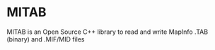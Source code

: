 MITAB
=====

MITAB is an Open Source C++ library to read and write MapInfo .TAB (binary) and .MIF/MID files